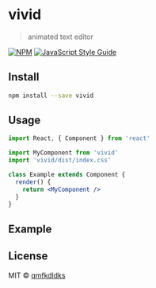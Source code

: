 # vivid

> animated text editor

[![NPM](https://img.shields.io/npm/v/vivid.svg)](https://www.npmjs.com/package/vivid) [![JavaScript Style Guide](https://img.shields.io/badge/code_style-standard-brightgreen.svg)](https://standardjs.com)

## Install

```bash
npm install --save vivid
```

## Usage

```jsx
import React, { Component } from 'react'

import MyComponent from 'vivid'
import 'vivid/dist/index.css'

class Example extends Component {
  render() {
    return <MyComponent />
  }
}
```

## Example

## License

MIT © [qmfkdldks](https://github.com/qmfkdldks)
